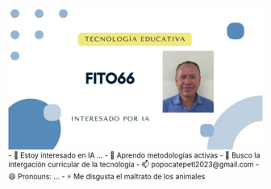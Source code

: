 <img src="fito6.png">
- 👀 Estoy interesado en IA ...
- 🌱 Aprendo metodologías activas
- 💞 Busco la intergación curricular de la tecnología
- 📫 popocatepetl2023@gmail.com
- 😄 Pronouns: ...
- ⚡ Me disgusta el maltrato de los animales

<!---
Fito66/Fito66 is a ✨ special ✨ repository because its `README.md` (this file) appears on your GitHub profile.
You can click the Preview link to take a look at your changes.
--->
